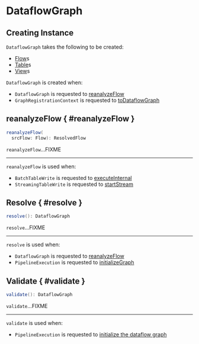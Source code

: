 # DataflowGraph

## Creating Instance

`DataflowGraph` takes the following to be created:

* <span id="flows"> [Flow](Flow.md)s
* <span id="tables"> [Table](Table.md)s
* <span id="views"> [View](View.md)s

`DataflowGraph` is created when:

* `DataflowGraph` is requested to [reanalyzeFlow](#reanalyzeFlow)
* `GraphRegistrationContext` is requested to [toDataflowGraph](GraphRegistrationContext.md#toDataflowGraph)

## reanalyzeFlow { #reanalyzeFlow }

```scala
reanalyzeFlow(
  srcFlow: Flow): ResolvedFlow
```

`reanalyzeFlow`...FIXME

---

`reanalyzeFlow` is used when:

* `BatchTableWrite` is requested to [executeInternal](BatchTableWrite.md#executeInternal)
* `StreamingTableWrite` is requested to [startStream](StreamingTableWrite.md#startStream)

## Resolve { #resolve }

```scala
resolve(): DataflowGraph
```

`resolve`...FIXME

---

`resolve` is used when:

* `DataflowGraph` is requested to [reanalyzeFlow](#reanalyzeFlow)
* `PipelineExecution` is requested to [initializeGraph](PipelineExecution.md#initializeGraph)

## Validate { #validate }

```scala
validate(): DataflowGraph
```

`validate`...FIXME

---

`validate` is used when:

* `PipelineExecution` is requested to [initialize the dataflow graph](PipelineExecution.md#initializeGraph)
